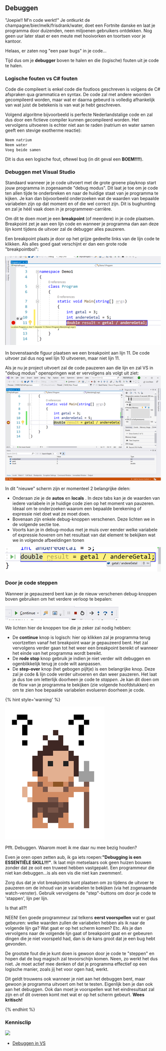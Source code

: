 ## Debuggen

"Joepie!! M'n code werkt!" Je ontkurkt de champagne/bier/melk/frisdrank/water, doet een Fortnite danske en laat je programma door duizenden, neen miljoenen gebruikers ontdekken. Nog geen uur later staat er een meute met hooivorken en toortsen voor je kantoor. 

Helaas, er zaten nog "een paar bugs" in je code...

Tijd dus om je **debugger** boven te halen en die (logische) fouten uit je code te halen.

### Logische fouten vs C# fouten

Code die compileert is enkel code die foutloos geschreven is volgens de C# afspraken qua grammatica en syntax. De code zal met andere woorden gecompileerd worden, maar wat er daarna gebeurd is volledig afhankelijk van wat juist de betekenis is van wat je hebt geschreven.

Volgend algoritme bijvoorbeeld is perfecte Nederlandstalige code en zal dus door een fictieve compiler kunnen gecompileerd worden. Het vervolgens uitvoeren is echter niet aan te raden (natrium en water samen geeft een stevige exotherme reactie):

<!---{line-numbers:false}--->
```text
Neem natrium
Neem water
Voeg beide samen
```

Dit is dus een logische fout, oftewel bug (in dit geval een **BOEM!!!!**).


### Debuggen met Visual Studio

Standaard wanneer je je code uitvoert met de grote groene playknop start jouw programma in zogenaamde "debug modus". Dit laat je toe om je code ten allen tijde te onderbreken en naar de huidige staat van je programma te kijken. Je kan dan bijvoorbeeld onderzoeken wat de waarden van bepaalde variabelen zijn op dat moment en of die wel correct zijn. Dit is bughunting en zal je héél vaak doen in je programmeer-carrière. 

Om dit te doen moet je een **breakpoint** (of meerdere) in je code plaatsen. Breakpoint zet je aan een lijn code en wanneer je programma dan aan deze lijn komt tijdens de uitvoer zal de debugger alles pauzeren.

Een breakpoint plaats je door op het grijze gedeelte links van de lijn code te klikken. Als alles goed gaat verschijnt er dan een grote rode "breakpointbol":
<!--- {height:30%} --->
![](../assets/1_csharpbasics/breakpoint.png)

In bovenstaande figuur plaatsen we een breakpoint aan lijn 11. De code uitvoer zal dus nog wel lijn 10 uitvoeren, maar niet lijn 11.

Als je nu je project uitvoert zal de code pauzeren aan die lijn en zal VS in "debug modus" openspringen wat er vervolgens als volgt uit ziet:
![](../assets/1_csharpbasics/debugmode.png)

In dit "nieuwe" scherm zijn er momenteel 2 belangrijke delen:
* Onderaan zie je de **autos** en **locals** . In deze tabs kan je de waarden van iedere variabele in je huidige code zien op het moment van pauzeren. Ideaal om te onderzoeken waarom een bepaalde berekening of expressie niet doet wat ze moet doen.
* Bovenaan zijn enkele debug-knoppen verschenen. Deze lichten we in de volgende sectie toe.
* Voorts kan je in debug-modus met je muis over eender welke variabele of expressie *hoveren* om het resultaat van dat element te bekijken wat we in volgende afbeeldingen tonen

![Kan je trouwens verklaren waarom deze deling 0 blijkbaar geeft en niet 1.667.](../assets/1_csharpbasics/debugbug.png)


### Door je code steppen

Wanneer je gepauzeerd bent kan je de nieuw verschenen debug-knoppen boven gebruiken om het verdere verloop te bepalen:

![Debug knoppen](../assets/1_csharpbasics/debugmove.png)

We lichten hier de knoppen toe die je zeker zal nodig hebben:
* De **continue** knop is logisch: hier op klikken zal je programma terug voortzetten vanaf het breakpoint waar je gepauzeerd bent. Het zal vervolgens verder gaan tot het weer een breakpoint bereikt of wanneer het einde van het programma wordt bereikt.
* De **rode stop** knop gebruik je indien je niet verder wilt debuggen en ogenblikkelijk terug je code wilt aanpassen.
* De **step-over** knop (het gebogen pijltje) is een belangrijke knop. Deze zal je code & lijn code verder uitvoeren en dan weer pauzeren. Het laat je dus toe om letterlijk doorheen je code te *stappen*. Je kan dit doen om de flow van je programma te bekijken (zie volgende hoofdstukken) en om te zien hoe bepaalde variabelen evolueren doorheen je code. 

<!---NOBOOKSTART--->
{% hint style='warning' %}
<!---NOBOOKEND--->
<!---{aside}--->
<!--- {float:right, width:50%} --->
![](../assets/care.png)

Pfft. Debuggen. Waarom moet ik me daar nu mee bezig houden? 

Even je oren open zetten aub, ik ga iets roepen:**"Debugging is een ESSENTIËLE SKILL!!!"**. Ik laat mijn metselaars ook geen huizen bouwen zonder dat ze ooit een truweel hebben vastgepakt. Een programmeur die niet kan debuggen...is als een vis die niet kan zwemmen!. 
 
 Zorg dus dat je vlot breakpoints kunt plaatsen om zo tijdens de uitvoer te pauzeren om de inhoud van je variabelen te bekijken (via het zogenaamde watch-venster). Gebruik vervolgens de "step"-buttons om door je code te 'stappen', lijn per lijn.

 Is that all?!

 NEEN! Een goede programmeur zal telkens **eerst voorspellen** wat er gaat gebeuren: welke waarden zullen de variabelen hebben als ik naar de volgende lijn ga? Wat gaat er op het scherm komen? Etc. Als je dan vervolgens naar de volgende lijn gaat of breakpoint gaat en er gebeuren dingen die je niet voorspeld had, dan is de kans groot dat je een bug hebt gevonden.

 De grootste fout die je kunt doen is gewoon door je code te "steppen" en hopen dat de bug magisch zal tevoorschijn komen. Neen, zo werkt het dus niet. Je moet actief mee denken of dat je programma effectief op een logische manier, zoals jij het voor ogen had, werkt. 

 Dit geldt trouwens ook wanneer je niet aan het debuggen bent, maar gewoon je programma uitvoert om het te testen. Eigenlijk ben je dan ook aan het debuggen. Ook dan moet je voorspellen wat het eindresultaat zal zijn en of dit overeen komt met wat er op het scherm gebeurt. **Wees kritisch!**
<!---{/aside}--->
<!---NOBOOKSTART--->
{% endhint %}
<!---NOBOOKEND--->

<!---NOBOOKSTART--->
### Kennisclip
![](../assets/infoclip.png)
* [Debuggen in VS ](https://ap.cloud.panopto.eu/Panopto/Pages/Viewer.aspx?id=a78b3bf5-ef96-4c2a-8248-a976006fabd1)
<!---NOBOOKEND--->

